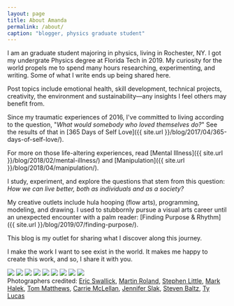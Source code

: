 ```yaml
---
layout: page
title: About Amanda
permalink: /about/
caption: "blogger, physics graduate student"
---
```


I am an graduate student majoring in physics, living in Rochester, NY. I got my undergrate Physics degree at Florida Tech in 2019. My curiosity for the world propels me to spend many hours researching, experimenting, and writing. Some of what I write ends up being shared here.

Post topics include emotional health, skill development, technical projects, creativity, the environment and sustainability—any insights I feel others may benefit from.

Since my traumatic experiences of 2016, I've committed to living according to the question, "*What would somebody who loved themselves do?*" See the results of that in [365 Days of Self Love]({{ site.url }}/blog/2017/04/365-days-of-self-love/).

For more on those life-altering experiences, read [Mental Illness]({{ site.url }}/blog/2018/02/mental-illness/) and [Manipulation]({{ site.url }}/blog/2018/04/manipulation/).

I study, experiment, and explore the questions that stem from this question: <em>How we can live better, both as individuals and as a society?</em>

My creative outlets include hula hooping (flow arts), programming, modeling, and drawing. I used to stubbornly pursue a visual arts career until an unexpected encounter with a palm reader: [Finding Purpose & Rhythm]({{ site.url }}/blog/2019/07/finding-purpose/).

This blog is my outlet for sharing what I discover along this journey.

I make the work I want to see exist in the world.
It makes me happy to create this work, and so, I share it with you.

<div class="slides-wrapper">
<img class="mySlides animate-fading" src="../assets/img/me/witch-CarrieMcLellan.jpg">
<img class="mySlides animate-fading" src="../assets/img/me/witch-StevenBaltz.jpg">
<img class="mySlides animate-fading" src="../assets/img/me/witch-Halek2.jpg">
<img class="mySlides animate-fading" src="../assets/img/me/DSC_0426.jpg">
<img class="mySlides animate-fading" src="../assets/img/me/ivory_MarkHalek3.jpg">
<img class="mySlides animate-fading" src="../assets/img/me/Martin2.jpg">
<!-- <img class="mySlides animate-fading" src="../assets/img/me/Millie.jpg"> -->
<!-- <img class="mySlides animate-fading" src="../assets/img/me/flowers.jpg"> -->
<img class="mySlides animate-fading" src="../assets/img/me/hat.jpg">
<!-- <img class="mySlides animate-fading" src="../assets/img/me/Eric-wind.jpg"> -->
<img class="mySlides animate-fading" src="../assets/img/me/TDMatthews.jpg">
<img class="mySlides animate-fading" src="../assets/img/me/bronze_JenniferSlak.jpg">
<figcaption>Photographers credited: <a href="https://www.facebook.com/ericswallick">Eric Swallick</a>, <a href="https://www.facebook.com/marty.roland">Martin Roland</a>, <a href="https://www.facebook.com/stephen.little.3304">Stephen Little</a>, <a href="https://www.facebook.com/mark.halek.1">Mark Halek</a>, <a href="https://www.facebook.com/profile.php?id=100010341669531">Tom Matthews</a>, <a href="https://www.facebook.com/carrie.mclellan.77">Carrie McLellan</a>, <a href="https://www.facebook.com/jennifer.slak">Jennifer Slak</a>, <a href="https://www.facebook.com/steven.baltz">Steven Baltz</a>, <a href="https://www.facebook.com/ty.lucas.90834">Ty Lucas</a></figcaption>
<!-- <a href="https://www.facebook.com/mille.sorger">Millie Sorger</a>-->
</div>

<script src="../assets/js/slideshow.js"></script>
